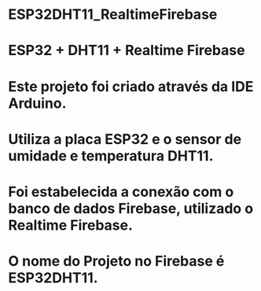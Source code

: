 # ESP32DHT11_RealtimeFirebase
# ESP32 + DHT11 + Realtime Firebase

# Este projeto foi criado através da IDE Arduino.
# Utiliza a placa ESP32 e o sensor de umidade e temperatura DHT11.
# Foi estabelecida a conexão com o banco de dados Firebase, utilizado o Realtime Firebase.
# O nome do Projeto no Firebase é ESP32DHT11.
